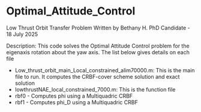# Optimal_Attitude_Control

Low Thrust Orbit Transfer Problem
Written by Bethany H.
PhD Candidate - 18 July 2025

Description:
This code solves the Optimal Attitude Control problem for the eigenaxis rotation about the yaw axis. The list below gives details on each file

- Low_thrust_orbit_main_Local_constrained_alim70000.m: This is the main file to run. It computes the CRBF-cover scheme solution and exact solution
- lowthrustNAE_local_constrained_7000.m: This is the function file
- rbf0 - Computes phi using a Multiquadric CRBF
- rbf1 - Computes phi_D using a Multiquadric CRBF

